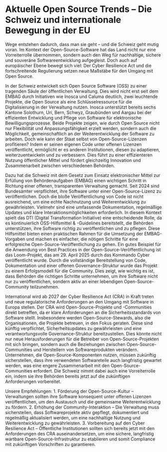 # Aktuelle Open Source Trends – Die Schweiz und internationale Bewegung in der EU

Wege entstehen dadurch, dass man sie geht – und die Schweiz geht mutig voran. Im Kontext der Open-Source-Software hat das Land nicht nur eine Vorreiterrolle übernommen, sondern auch den Weg für nachhaltige, sichere und souveräne Softwareentwicklung aufgegleist. Doch auch auf europäischer Ebene bewegt sich viel: Der Cyber Resilience Act und die fortschreitende Regulierung setzen neue Maßstäbe für den Umgang mit Open Source.

In der Schweiz entwickelt sich Open Source Software (OSS) zu einer tragenden Säule der öffentlichen Verwaltung. Dies wird nicht erst seit dem EMBAG durch Initiativen wie Inosca und Caluma deutlich, zwei leuchtende Projekte, die Open Source als eine Schlüsselressource für die Digitalisierung in der Verwaltung nutzen. Inosca unterstützt bereits sechs Kantone Solothurn, Uri, Bern, Schwyz, Graubünden und Aargau bei der effizienten Entwicklung und Pflege von Software für elektronische Bewilligungsprozesse. Beide Projekte zeigen, wie durch Open Source nicht nur Flexibilität und Anpassungsfähigkeit erzielt werden, sondern auch die Möglichkeit, gemeinschaftlich an der Weiterentwicklung der Software zu arbeiten. Doch wie kann der Staat selbst von Open-Source-Lizenzen profitieren? Indem er seinen eigenen Code unter offenen Lizenzen veröffentlicht, ermöglicht er es anderen Institutionen, diesen zu adaptieren, weiterzuentwickeln und zu verbessern. Dies führt zu einer effizienteren Nutzung öffentlicher Mittel und fördert gleichzeitig Innovation und Zusammenarbeit zwischen verschiedenen Behörden.

Dazu hat die Schweiz mit dem Gesetz zum Einsatz elektronischer Mittel zur Erfüllung von Behördenaufgaben (EMBAG) einen wichtigen Schritt in Richtung einer offenen, transparenten Verwaltung gemacht. Seit 2024 sind Bundesämter verpflichtet, ihre Software unter einer Open-Source-Lizenz zu veröffentlichen. Doch die bloße Veröffentlichung von Code ist nicht ausreichend, um eine echte Nachnutzung und Weiterentwicklung zu gewährleisten. Vielmehr sind eine umfassende Dokumentation, regelmäßige Updates und klare Interaktionsmöglichkeiten erforderlich. In diesem Kontext spielt das DTI (Digital Transformation Initiative) eine entscheidende Rolle, da es kontinuierlich OSS-Hilfsmittel & -Guidelines bereitstellt, die Behörden unterstützen, ihre Software richtig zu veröffentlichen und zu pflegen. Diese Hilfsmittel bieten einen praktischen Rahmen für die Umsetzung der EMBAG-Vorgaben und machen es einfacher, die nötigen Schritte für eine erfolgreiche Open-Source-Veröffentlichung zu gehen. Ein gutes Beispiel für die Anwendung von Best Practices in der Open-Source-Veröffentlichung ist das Loom-Projekt, das am 29. April 2025 durch das Kommando Cyber veröffentlicht wurde. Durch die vollständige Bereitstellung von Code, Dokumentation und einer offenen Governance-Struktur wurde das Projekt zu einem Erfolgsmodell für die Community. Dies zeigt, wie wichtig es ist, dass Behörden die richtigen Schritte unternehmen, um ihre Software nicht nur zu veröffentlichen, sondern aktiv an einer lebendigen Open-Source-Community teilzunehmen.

International wird ab 2027 der Cyber Resilience Act (CRA) in Kraft treten und neue regulatorische Anforderungen an den Umgang mit Software in Europa stellen. Der CRA wird Open-Source-Projekte und -Communities direkt betreffen, da er klare Anforderungen an die Sicherheitsstandards von Software stellt. Insbesondere werden Open-Source-Stewards, also die Organisationen, die Projekte betreuen, in den Fokus geraten. Diese sind künftig verpflichtet, Sicherheitsupdates zu gewährleisten und eine verantwortungsvolle Governance-Struktur bereitzustellen. Dies könnte nicht nur neue Herausforderungen für die Betreiber von Open-Source-Projekten mit sich bringen, sondern auch die Beziehungen zwischen Open-Source-Communities und Herstellern von Softwareprodukten verändern. Unternehmen, die Open-Source-Komponenten nutzen, müssen zukünftig sicherstellen, dass ihre verwendeten Softwareteile auch langfristig gewartet werden, was eine engere Zusammenarbeit mit den Open-Source-Communities erfordert. Die Schweiz nimmt dabei auch eine Vorreiterrolle ein, indem sie ihre Behörden bereits jetzt auf die zukünftigen Anforderungen vorbereitet.

Unsere Empfehlungen:
	1.	Förderung der Open-Source-Kultur – Verwaltungen sollten ihre Software konsequent unter offenen Lizenzen veröffentlichen, um den Austausch und die gemeinsame Weiterentwicklung zu fördern.
	2.	Erhöhung der Community-Interaktion – Die Verwaltung muss sicherstellen, dass Softwareprojekte aktiv gepflegt, dokumentiert und regelmäßig aktualisiert werden, um eine nachhaltige Nutzung und Weiterentwicklung zu gewährleisten.
	3.	Vorbereitung auf den Cyber Resilience Act – Öffentliche Institutionen sollten sich bereits jetzt mit den Anforderungen des CRA auseinandersetzen, um eine sichere, langfristig wartbare Open-Source-Infrastruktur zu etablieren und somit Compliance mit zukünftigen Vorschriften zu garantieren.
